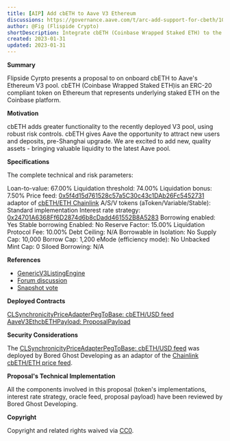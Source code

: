 ```yaml
---
title: [AIP] Add cbETH to Aave V3 Ethereum
discussions: https://governance.aave.com/t/arc-add-support-for-cbeth/10425
author: @Fig (Flispide Crypto)
shortDescription: Integrate cbETH (Coinbase Wrapped Staked ETH) to the recently deployed Aave Ethereum V3 pool
created: 2023-01-31
updated: 2023-01-31
---
```


**Summary**

Flipside Cyrpto presents a proposal to on onboard cbETH to Aave's Ethereum V3 pool. cbETH (Coinbase Wrapped Staked ETH)is an ERC-20 compliant token on Ethereum that represents underlying staked ETH on the Coinbase platform. 


**Motivation**

cbETH adds greater functionality to the recently deployed V3 pool, using robust risk controls. cbETH gives Aave the opportunity to attract new users and deposits, pre-Shanghai upgrade. We are excited to add new, quality assets - bringing valuable liquidity to the latest Aave pool.

**Specifications**


The complete technical and risk parameters:

Loan-to-value: 67.00%
Liquidation threshold: 74.00%
Liquidation bonus: 7.50%
Price feed: [0x5f4d15d761528c57a5C30c43c1DAb26Fc5452731](https://etherscan.io/address/0x5f4d15d761528c57a5C30c43c1DAb26Fc5452731#code) adaptor of [cbETH/ETH Chainlink](https://data.chain.link/ethereum/mainnet/crypto-eth/cbeth-eth)
A/S/V tokens (aToken/Variable/Stable): Standard implementation
Interest rate strategy: [0x24701A6368Ff6D2874d6b8cDadd461552B8A5283](https://etherscan.io/address/0x24701A6368Ff6D2874d6b8cDadd461552B8A5283#readContract)
Borrowing enabled: Yes
Stable borrowing Enabled: No
Reserve Factor: 15.00%
Liquidation Protocol Fee: 10.00%
Debt Ceiling: N/A
Borrowable in Isolation: No
Supply Cap: 10,000
Borrow Cap: 1,200
eMode (efficiency mode): No
Unbacked Mint Cap: 0
Siloed Borrowing: N/A

**References** 

* [GenericV3ListingEngine](https://etherscan.io/address/0xC51e6E38d406F98049622Ca54a6096a23826B426#code)
* [Forum discussion](https://governance.aave.com/t/arc-add-support-for-cbeth/10425)
* [Snapshot vote](https://snapshot.org/#/aave.eth/proposal/0xcbb588f0030f7726da3d065a30c2500652bbd0def6ca5f5f17a82daca777578e)

**Deployed Contracts**

[CLSynchronicityPriceAdapterPegToBase: cbETH/USD feed](https://etherscan.io/address/0x5f4d15d761528c57a5C30c43c1DAb26Fc5452731#code)
[AaveV3EthcbETHPayload: ProposalPayload](https://etherscan.io/address/0xd91d1331db4f436daf47ec9dd86decb8eef946b4#code)


**Security Considerations**

 The [CLSynchronicityPriceAdapterPegToBase: cbETH/USD feed](https://etherscan.io/address/0x5f4d15d761528c57a5C30c43c1DAb26Fc5452731#code) was deployed by Bored Ghost Developing as an adaptor of the [Chainlink cbETH/ETH price feed](https://etherscan.io/address/0xf017fcb346a1885194689ba23eff2fe6fa5c483b#code).


**Proposal's Technical Implementation**

All the components involved in this proposal (token's implementations, interest rate strategy, oracle feed, proposal payload) have been reviewed by Bored Ghost Developing.

**Copyright**

Copyright and related rights waived via [CC0](https://creativecommons.org/publicdomain/zero/1.0/).